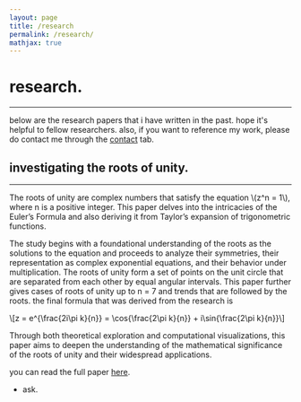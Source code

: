 ```yaml
---
layout: page
title: /research
permalink: /research/
mathjax: true
---
```


# research.
---

below are the research papers that i have written in the past. hope it's helpful to fellow researchers. also, if you want to reference my work, please do contact me through the <a href = "https://atharvakokane.github.io/contact" target = _blank>contact</a> tab.

## investigating the roots of unity.
---

The roots of unity are complex numbers that satisfy the equation \\(z^n = 1\\), where n is a positive integer. This paper delves into the intricacies of the Euler’s Formula and also deriving it from Taylor’s expansion of trigonometric functions. 

The study begins with a foundational understanding of the roots as the solutions to the equation and proceeds to analyze their symmetries, their representation as complex exponential equations, and their behavior under multiplication. The roots of unity form a set of points on the unit circle that are separated from each other by equal angular intervals. This paper further gives cases of roots of unity up to n = 7 and trends that are followed by the roots. the final formula that was derived from the research is

\\[z = e^{\frac{2i\pi k}{n}} = \cos{\frac{2\pi k}{n}} + i\sin{\frac{2\pi k}{n}}\\]

Through both theoretical exploration and computational visualizations, this paper aims to deepen the understanding of the mathematical significance of the roots of unity and their widespread applications.

you can read the full paper <a href = "https://drive.google.com/file/d/1DpOfWxWJ6XS_zeuEGgMEgfXgQ_1xZ61b/view" target = _blank>here</a>.

- ask.
